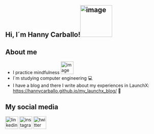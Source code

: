 ## Hi, I´m Hanny Carballo!<img width="100" alt="image" src="https://media4.giphy.com/media/Wj7lNjMNDxSmc/giphy.gif?cid=ecf05e4707khpv9kersrjukbn2yax0i0ms1dk8qx9b3mtimo&rid=giphy.gif&ct=g">

## About me
- I practice mindfulness <img width="40" alt="image" src="https://media0.giphy.com/media/u3P8ktWNkjwOUTDnhi/giphy.gif?cid=ecf05e471v3g3q0cqra0wkuymfrwkuc3oldj2rx2odm2v24x&rid=giphy.gif&ct=g">
- I´m studying computer engineering 💻
- I have a blog and there I write about my experiences in LaunchX: https://hannycarballo.github.io/my_launchx_blog/ 👀 

## My social media
[<img src='https://user-images.githubusercontent.com/89166148/168691708-cfa7dfb7-b874-4f28-92a2-d2e95c3cae5a.png' alt='linkedin' height='40'>](https://www.linkedin.com/in/HannyCarballoRamírez/)  [<img src='https://user-images.githubusercontent.com/89166148/168691704-4992cc80-5f25-48e8-96d1-c312e3557b29.png' alt='instagram' height='40'>](https://www.instagram.com/HannyCarballo/)  [<img src='https://user-images.githubusercontent.com/89166148/168691710-b66402f0-591e-4adf-a101-20acf6ba74c6.png' alt='twitter' height='40'>](https://twitter.com/CarballoHanny)  

